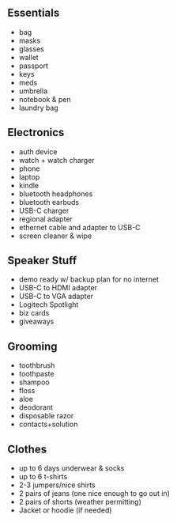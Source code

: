 ## Essentials
- bag
- masks
- glasses
- wallet
- passport
- keys
- meds
- umbrella
- notebook & pen
- laundry bag

## Electronics
- auth device
- watch + watch charger
- phone
- laptop
- kindle
- bluetooth headphones
- bluetooth earbuds
- USB-C charger
- regional adapter
- ethernet cable and adapter to USB-C
- screen cleaner & wipe

## Speaker Stuff
- demo ready w/ backup plan for no internet
- USB-C to HDMI adapter
- USB-C to VGA adapter
- Logitech Spotlight
- biz cards
- giveaways

## Grooming
- toothbrush
- toothpaste
- shampoo
- floss
- aloe
- deodorant
- disposable razor
- contacts+solution

## Clothes
- up to 6 days underwear & socks
- up to 6 t-shirts
- 2-3 jumpers/nice shirts
- 2 pairs of jeans (one nice enough to go out in)
- 2 pairs of shorts (weather permitting)
- Jacket or hoodie (if needed)
